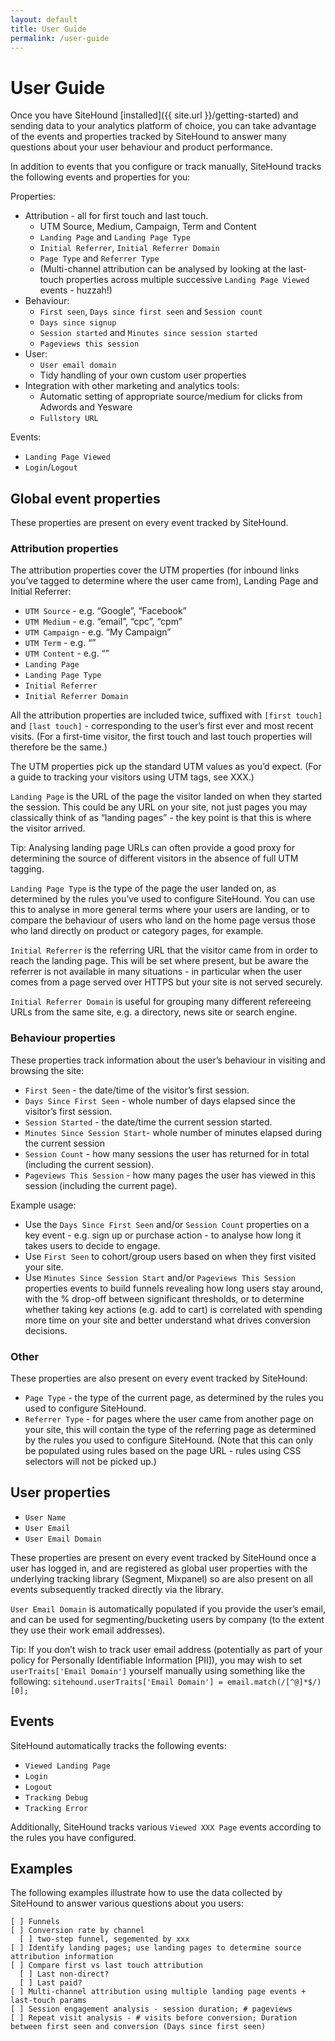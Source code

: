 ```yaml
---
layout: default
title: User Guide
permalink: /user-guide
---
```


# User Guide

Once you have SiteHound [installed]({{ site.url }}/getting-started) and sending data to your analytics platform of choice, you can take advantage of the events and properties tracked by SiteHound to answer many questions about your user behaviour and product performance.

In addition to events that you configure or track manually, SiteHound tracks the following events and properties for you:

Properties:

- Attribution - all for first touch and last touch.
  - UTM Source, Medium, Campaign, Term and Content
  - `Landing Page` and `Landing Page Type` 
  - `Initial Referrer`, `Initial Referrer Domain` 
  - `Page Type` and `Referrer Type` 
  - (Multi-channel attribution can be analysed by looking at the last-touch properties across multiple successive `Landing Page Viewed` events - huzzah!)
- Behaviour:
  - `First seen`, `Days since first seen` and `Session count` 
  - `Days since signup` 
  - `Session started` and `Minutes since session started` 
  - `Pageviews this session` 
- User:
  - `User email domain` 
  - Tidy handling of your own custom user properties
- Integration with other marketing and analytics tools:
  - Automatic setting of appropriate source/medium for clicks from Adwords and Yesware
  - `Fullstory URL` 

Events:

- `Landing Page Viewed` 
- `Login`/`Logout` 


## Global event properties

These properties are present on every event tracked by SiteHound.

### Attribution properties

The attribution properties cover the UTM properties (for inbound links you’ve tagged to determine where the user came from), Landing Page and Initial Referrer:

- `UTM Source`  - e.g. “Google”, “Facebook”
- `UTM Medium` - e.g. “email”, “cpc”, “cpm”
- `UTM Campaign` - e.g. “My Campaign”
- `UTM Term` - e.g. “”
- `UTM Content` - e.g. “”
- `Landing Page` 
- `Landing Page Type` 
- `Initial Referrer` 
- `Initial Referrer Domain` 

All the attribution properties are included twice, suffixed with `[first touch]` and `[last touch]` - corresponding to the user’s first ever and most recent visits. (For a first-time visitor, the first touch and last touch properties will therefore be the same.)

The UTM properties pick up the standard UTM values as you’d expect. (For a guide to tracking your visitors using UTM tags, see XXX.)

`Landing Page` is the URL of the page the visitor landed on when they started the session. This could be any URL on your site, not just pages you may classically think of as “landing pages” - the key point is that this is where the visitor arrived. 


  Tip: Analysing landing page URLs can often provide a good proxy for determining the source of different visitors in the absence of full UTM tagging.

`Landing Page Type` is the type of the page the user landed on, as determined by the rules you’ve used to configure SiteHound. You can use this to analyse in more general terms where your users are landing, or to compare the behaviour of users who land on the home page versus those who land directly on product or category pages, for example.

`Initial Referrer` is the referring URL that the visitor came from in order to reach the landing page. This will be set where present, but be aware the referrer is not available in many situations - in particular when the user comes from a page served over HTTPS but your site is not served securely.

`Initial Referrer Domain` is useful for grouping many different refereeing URLs from the same site, e.g. a directory, news site or search engine.

### Behaviour properties

These properties track information about the user’s behaviour in visiting and browsing the site:


- `First Seen` - the date/time of the visitor’s first session.
- `Days Since First Seen` - whole number of days elapsed since the visitor’s first session.
- `Session Started` - the date/time the current session started.
- `Minutes Since Session Start`- whole number of minutes elapsed during the current session
- `Session Count` - how many sessions the user has returned for in total (including the current session).
- `Pageviews This Session` - how many pages the user has viewed in this session (including the current page).

Example usage:

- Use the `Days Since First Seen` and/or `Session Count` properties on a key event - e.g. sign up or purchase action - to analyse how long it takes users to decide to engage.
- Use `First Seen` to cohort/group users based on when they first visited your site.
- Use `Minutes Since Session Start` and/or `Pageviews This Session` properties events to build funnels revealing how long users stay around, with the % drop-off between significant thresholds, or to determine whether taking key actions (e.g. add to cart) is correlated with spending more time on your site and better understand what drives conversion decisions.

### Other

These properties are also present on every event tracked by SiteHound: 


- `Page Type` - the type of the current page, as determined by the rules you used to configure SiteHound.
- `Referrer Type` - for pages where the user came from another page on your site, this will contain the type of the referring page as determined by the rules you used to configure SiteHound. (Note that this can only be populated using rules based on the page URL - rules using CSS selectors will not be picked up.)


##  User properties

- `User Name` 
- `User Email` 
- `User Email Domain` 

These properties are present on every event tracked by SiteHound once a user has logged in, and are registered as global user properties with the underlying tracking library (Segment, Mixpanel) so are also present on all events subsequently tracked directly via the library.

`User Email Domain` is automatically populated if you provide the user’s email, and can be used for segmenting/bucketing users by company (to the extent they use their work email addresses).


  Tip: If you don’t wish to track user email address (potentially as part of your policy for Personally Identifiable Information [PII]), you may wish to set `userTraits['Email Domain']` yourself manually using something like the following:
  `sitehound.userTraits['Email Domain'] = email.match(/[^@]*$/)[0];` 


## Events

SiteHound automatically tracks the following events:

- `Viewed Landing Page` 
- `Login` 
- `Logout` 
- `Tracking Debug` 
- `Tracking Error` 

Additionally, SiteHound tracks various `Viewed XXX Page` events according to the rules you have configured.


## Examples

The following examples illustrate how to use the data collected by SiteHound to answer various questions about you users:

    [ ] Funnels
    [ ] Conversion rate by channel
      [ ] two-step funnel, segemented by xxx
    [ ] Identify landing pages; use landing pages to determine source attribution information
    [ ] Compare first vs last touch attribution
      [ ] Last non-direct?
      [ ] Last paid?
    [ ] Multi-channel attribution using multiple landing page events + last-touch params
    [ ] Session engagement analysis - session duration; # pageviews
    [ ] Repeat visit analysis - # visits before conversion; Duration between first seen and conversion (Days since first seen)
